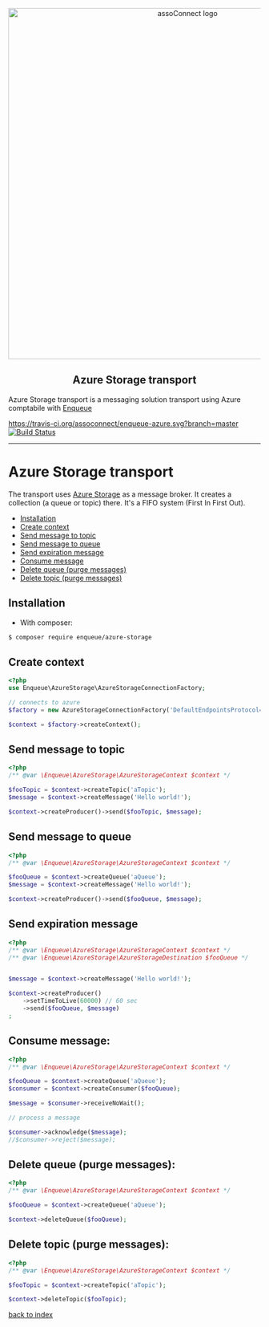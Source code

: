 <p align="center"><img width="700" src="https://github.com/php-enqueue/logos/blob/master/LogoAssoConnect_bleu.png" alt="assoConnect logo" /></p>
<h2 align="center">Azure Storage transport</h2>

Azure Storage transport is a messaging solution transport using Azure comptabile with [Enqueue](https://github.com/php-enqueue/enqueue-dev) 

https://travis-ci.org/assoconnect/enqueue-azure.svg?branch=master
[![Build Status](https://travis-ci.org/assoconnect/enqueue-azure.svg?branch=master)](https://travis-ci.org/assoconnect/enqueue-azure)

---

# Azure Storage transport

The transport uses [Azure Storage](https://docs.microsoft.com/en-us/azure/storage/queues/storage-dotnet-how-to-use-queues) as a message broker. 
It creates a collection (a queue or topic) there. It's a FIFO system (First In First Out).
 
* [Installation](#installation)
* [Create context](#create-context)
* [Send message to topic](#send-message-to-topic)
* [Send message to queue](#send-message-to-queue)
* [Send expiration message](#send-expiration-message)
* [Consume message](#consume-message)
* [Delete queue (purge messages)](#delete-queue-purge-messages)
* [Delete topic (purge messages)](#delete-topic-purge-messages)

## Installation

* With composer:

```bash
$ composer require enqueue/azure-storage
```

## Create context

```php
<?php
use Enqueue\AzureStorage\AzureStorageConnectionFactory;

// connects to azure
$factory = new AzureStorageConnectionFactory('DefaultEndpointsProtocol=https;AccountName=<accountname>;AccountKey=<youraccountkey>');

$context = $factory->createContext();

```

## Send message to topic

```php
<?php
/** @var \Enqueue\AzureStorage\AzureStorageContext $context */

$fooTopic = $context->createTopic('aTopic');
$message = $context->createMessage('Hello world!');

$context->createProducer()->send($fooTopic, $message);
```

## Send message to queue 

```php
<?php
/** @var \Enqueue\AzureStorage\AzureStorageContext $context */

$fooQueue = $context->createQueue('aQueue');
$message = $context->createMessage('Hello world!');

$context->createProducer()->send($fooQueue, $message);
```

## Send expiration message

```php
<?php
/** @var \Enqueue\AzureStorage\AzureStorageContext $context */
/** @var \Enqueue\AzureStorage\AzureStorageDestination $fooQueue */


$message = $context->createMessage('Hello world!');

$context->createProducer()
    ->setTimeToLive(60000) // 60 sec
    ->send($fooQueue, $message)
;
```

## Consume message:

```php
<?php
/** @var \Enqueue\AzureStorage\AzureStorageContext $context */

$fooQueue = $context->createQueue('aQueue');
$consumer = $context->createConsumer($fooQueue);

$message = $consumer->receiveNoWait();

// process a message

$consumer->acknowledge($message);
//$consumer->reject($message);
```

## Delete queue (purge messages):

```php
<?php
/** @var \Enqueue\AzureStorage\AzureStorageContext $context */

$fooQueue = $context->createQueue('aQueue');

$context->deleteQueue($fooQueue);
```

## Delete topic (purge messages):

```php
<?php
/** @var \Enqueue\AzureStorage\AzureStorageContext $context */

$fooTopic = $context->createTopic('aTopic');

$context->deleteTopic($fooTopic);
```

[back to index](../index.md)